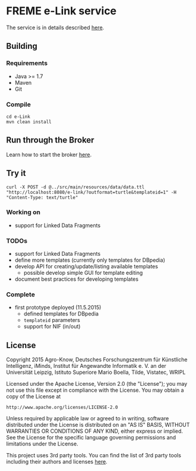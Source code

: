 # FREME e-Link service

The service is in details described [here](https://github.com/freme-project/technical-discussion/wiki/Broker-API-Calls#user-content-e-link).

## Building

### Requirements

* Java >= 1.7
* Maven
* Git

### Compile

    cd e-Link
    mvn clean install    

## Run through the Broker

Learn how to start the broker [here](https://github.com/freme-project/technical-discussion/wiki/Compile-FREME-from-Source).

## Try it

    curl -X POST -d @../src/main/resources/data/data.ttl "http://localhost:8080/e-link/?outformat=turtle&templateid=1" -H "Content-Type: text/turtle"

### Working on

* support for Linked Data Fragments

### TODOs

* support for Linked Data Fragments
* define more templates (currently only templates for DBpedia)
* develop API for creating/update/listing available templates
  * possible develop simple GUI for template editing 
* document best practices for developing templates

### Complete

* first prototype deployed (11.5.2015)
  * defined templates for DBpedia
  * `templateid` parameters
  * support for NIF (in/out)

## License

Copyright 2015 Agro-Know, Deutsches Forschungszentrum für Künstliche Intelligenz, iMinds,
Institut für Angewandte Informatik e. V. an der Universität Leipzig,
Istituto Superiore Mario Boella, Tilde, Vistatec, WRIPL

Licensed under the Apache License, Version 2.0 (the "License");
you may not use this file except in compliance with the License.
You may obtain a copy of the License at

    http://www.apache.org/licenses/LICENSE-2.0

Unless required by applicable law or agreed to in writing, software
distributed under the License is distributed on an "AS IS" BASIS,
WITHOUT WARRANTIES OR CONDITIONS OF ANY KIND, either express or implied.
See the License for the specific language governing permissions and
limitations under the License.

This project uses 3rd party tools. You can find the list of 3rd party tools including their authors and licenses [here](LICENSE-3RD-PARTY).

